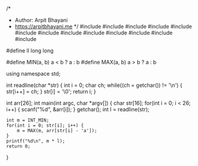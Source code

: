 /*
 *  Author: Arpit Bhayani
 *  https://arpitbhayani.me
 */
#include <cmath>
#include <cstdio>
#include <cstdlib>
#include <climits>
#include <deque>
#include <iostream>
#include <list>
#include <limits>
#include <map>
#include <queue>
#include <set>
#include <stack>
#include <vector>

#define ll long long

#define MIN(a, b) a < b ? a : b
#define MAX(a, b) a > b ? a : b

using namespace std;

int readline(char *str) {
    int i = 0;
    char ch;
    while((ch = getchar()) != '\n') {
        str[i++] = ch;
    }
    str[i] = '\0';
    return i;
}

int arr[26];
int main(int argc, char *argv[]) {
    char str[16];
    for(int i = 0; i < 26; i++) {
        scanf("%d", &arr[i]);
    }
    getchar();
    int l = readline(str);

    int m = INT_MIN;
    for(int i = 0; str[i]; i++) {
        m = MAX(m, arr[str[i] - 'a']);
    }
    printf("%d\n", m * l);
    return 0;
}
